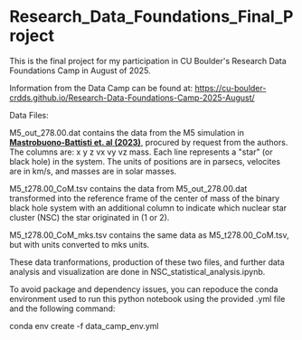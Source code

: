 # Research_Data_Foundations_Final_Project
This is the final project for my participation in CU Boulder's Research Data Foundations Camp in August of 2025.

Information from the Data Camp can be found at: https://cu-boulder-crdds.github.io/Research-Data-Foundations-Camp-2025-August/

Data Files:

M5_out_278.00.dat contains the data from the M5 simulation in __[Mastrobuono-Battisti et. al (2023)](https://ui.adsabs.harvard.edu/abs/2023MNRAS.521.6089M/abstract)__, procured by request from the authors.
The columns are: x y z vx vy vz mass. Each line represents a "star" (or black hole) in the system.
The units of positions are in parsecs, velocites are in km/s, and masses are in solar masses.

M5_t278.00_CoM.tsv contains the data from M5_out_278.00.dat transformed into the reference frame of the center of mass of the binary black hole system with an additional column to indicate which nuclear star cluster (NSC) the star originated in (1 or 2).

M5_t278.00_CoM_mks.tsv contains the same data as M5_t278.00_CoM.tsv, but with units converted to mks units.

These data tranformations, production of these two files, and further data analysis and visualization are done in NSC_statistical_analysis.ipynb.

To avoid package and dependency issues, you can repoduce the conda environment used to run this python notebook using the provided .yml file and the following command:

conda env create -f data_camp_env.yml
